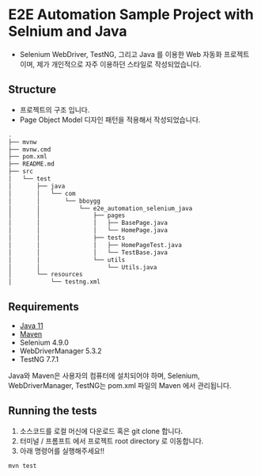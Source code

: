 # E2E Automation Sample Project with Selnium and Java

* Selenium WebDriver, TestNG, 그리고 Java 를 이용한 Web 자동화 프로젝트 이며, 제가 개인적으로 자주 이용하던 스타일로 작성되었습니다.


## Structure
* 프로젝트의 구조 입니다.
* Page Object Model 디자인 패턴을 적용해서 작성되었습니다.

```bash
.
├── mvnw
├── mvnw.cmd
├── pom.xml
├── README.md
├── src
│   └── test
│       ├── java
│       │   └── com
│       │       └── bboygg
│       │           └── e2e_automation_selenium_java
│       │               ├── pages
│       │               │   ├── BasePage.java
│       │               │   └── HomePage.java
│       │               ├── tests
│       │               │   ├── HomePageTest.java
│       │               │   └── TestBase.java
│       │               └── utils
│       │                   └── Utils.java
│       └── resources
│           └── testng.xml
```

## Requirements

* [Java 11](https://www.oracle.com/java/technologies/javase-jdk11-downloads.html)
* [Maven](https://maven.apache.org/download.cgi)
* Selenium 4.9.0
* WebDriverManager 5.3.2
* TestNG 7.7.1

Java와 Maven은 사용자의 컴퓨터에 설치되어야 하며, Selenium, WebDriverManager, TestNG는 pom.xml 파일의 Maven 에서 관리됩니다.

## Running the tests

1. 소스코드를 로컬 머신에 다운로드 혹은 git clone 합니다.
2. 터미널 / 프롬프트 에서 프로젝트 root directory 로 이동합니다.
3. 아래 명령어를 실행해주세요!!

```bash
mvn test